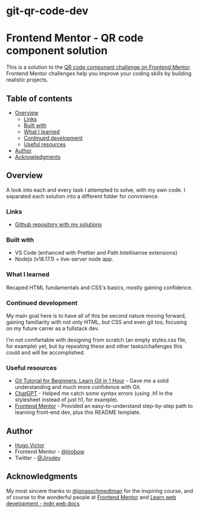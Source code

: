# git-qr-code-dev

# Frontend Mentor - QR code component solution

This is a solution to the [QR code component challenge on Frontend Mentor](https://www.frontendmentor.io/challenges/qr-code-component-iux_sIO_H). Frontend Mentor challenges help you improve your coding skills by building realistic projects.

## Table of contents

- [Overview](#overview)
  - [Links](#links)
  - [Built with](#built-with)
  - [What I learned](#what-i-learned)
  - [Continued development](#continued-development)
  - [Useful resources](#useful-resources)
- [Author](#author)
- [Acknowledgments](#acknowledgments)

## Overview

A look into each and every task I attempted to solve, with my own code. I separated each solution into a different folder for convinience.

### Links

- [Github repository with my solutions](https://github.com/Jirobow/git-mdn-web-docs-tasks)

### Built with

- VS Code (enhanced with Prettier and Path Intellisense extensions)
- Nodejs (v18.17.1) + live-server node app.

### What I learned

Recaped HTML fundamentals and CSS's basics, mostly gaining confidence.

### Continued development

My main goal here is to have all of this be second nature moving forward, gaining familiarity with not only HTML, but CSS and even git too, focusing on my future carrer as a fullstack dev.

I'm not comfartable with designing from scratch (an empty styles.css file, for example) yet, but by repeating these and other tasks/challenges this could and will be accomplished.

### Useful resources

- [Git Tutorial for Beginners: Learn Git in 1 Hour](https://youtu.be/8JJ101D3knE) - Gave me a solid understanding and much more confidence with Git.
- [ChatGPT](https://chat.openai.com) - Helped me catch some syntax errors (using .h1 in the stylesheet instead of just h1, for example).
- [Frontend Mentor](https://www.frontendmentor.io/) - Provided an easy-to-understand step-by-step path to learning front-end dev, plus this README template.

## Author

- [Hugo Victor](https://www.linkedin.com/in/hugo-v-silva/)
- Frontend Mentor - [@jirobow](https://www.frontendmentor.io/profile/Jirobow)
- Twitter - [@Jirodev](https://twitter.com/JirobowDev)

## Acknowledgments

My most sincere thanks to [@jonasschmedtman](https://twitter.com/jonasschmedtman) for the inspiring course, and of course to the wonderful people at [Frontend Mentor](https://www.frontendmentor.io/) and [Learn web development - mdn web docs](https://developer.mozilla.org/en-US/docs/Learn)
